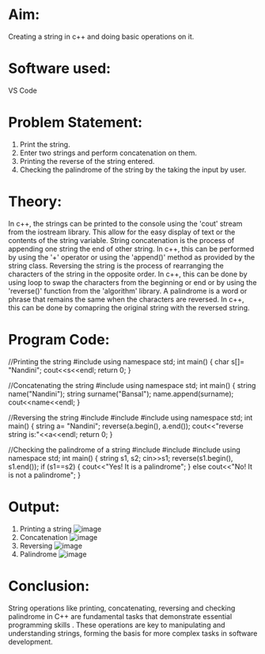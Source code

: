 # Aim:
Creating a string in c++ and doing basic operations on it.

# Software used:
VS Code

# Problem Statement:
1. Print the string.
2. Enter two strings and perform concatenation on them.
3. Printing the reverse of the string entered.
4. Checking the palindrome of the string by the taking the input by user.

# Theory:
In c++, the strings can be printed to the console using the 'cout' stream from the iostream library. This allow for the easy display of text
or the contents of the string variable.
String concatenation is the process of appending one string the end of other string. In c++, this can be performed by using the '+' operator or
using the 'append()' method as provided by the string class.
Reversing the string is the process of rearranging the characters of the string in the opposite order. In c++, this can be done by using
loop to swap the characters from the beginning or end or by using the 'reverse()' function from the 'algorithm' library.
A palindrome is a word or phrase that remains the same when the characters are reversed. In c++, this can be done by comapring the original
string with the reversed string.

# Program Code:
//Printing the string
#include <iostream>
using namespace std;
int main()
{
    char s[]= "Nandini";
    cout<<s<<endl;
    return 0;
}

//Concatenating the string
#include<iostream>
using namespace std;
int main() 
{
    string name("Nandini");
    string surname("Bansal");
    name.append(surname);
    cout<<name<<endl;
}

//Reversing the string
#include<iostream>
#include<string>
#include<algorithm>
using namespace std;
int main()
{
    string a= "Nandini";
    reverse(a.begin(), a.end());
    cout<<"reverse string is:"<<a<<endl;
    return 0;
}

//Checking the palindrome of a string
#include<iostream>
#include<string>
#include<algorithm>
using namespace std;
int main() 
{
    string s1, s2;
    cin>>s1;
    reverse(s1.begin(), s1.end());
    if (s1==s2) 
    {
        cout<<"Yes! It is a palindrome";
    }
    else cout<<"No! It is not a palindrome";
}

# Output:
1. Printing a string
![image](https://github.com/user-attachments/assets/c7449883-9bc6-4126-8f1e-d8e1b9501b43)
2. Concatenation
![image](https://github.com/user-attachments/assets/4999c665-ebcd-4a0e-a8df-2d0b53a8de7a)
3. Reversing
![image](https://github.com/user-attachments/assets/e4bb279a-f091-4010-be6a-0cf6bac6c902)
4. Palindrome
![image](https://github.com/user-attachments/assets/48c86c43-3bf0-4cf6-bb8a-27ed562d2d62)

# Conclusion:
String operations like printing, concatenating, reversing and checking palindrome in C++ are fundamental tasks that demonstrate
essential programming skills . These operations are key to manipulating and understanding strings, forming the basis for more complex tasks 
in software development.
